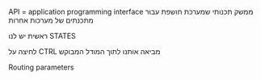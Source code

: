 API = application programming interface ממשק תכנותי שמערכת חושפת עבור מתכנתים של מערכות אחרות

ראשית יש לנו STATES

לחיצה על CTRL מביאה אותנו לתוך המודל המבוקש

Routing parameters
